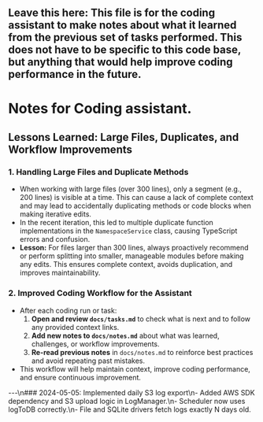Leave this here: This file is for the coding assistant to make notes about what it learned from the previous set of tasks performed. This does not have to be specific to this code base, but anything that would help improve coding performance in the future.
---
# Notes for Coding assistant.

## Lessons Learned: Large Files, Duplicates, and Workflow Improvements

### 1. Handling Large Files and Duplicate Methods
- When working with large files (over 300 lines), only a segment (e.g., 200 lines) is visible at a time. This can cause a lack of complete context and may lead to accidentally duplicating methods or code blocks when making iterative edits.
- In the recent iteration, this led to multiple duplicate function implementations in the `NamespaceService` class, causing TypeScript errors and confusion.
- **Lesson:** For files larger than 300 lines, always proactively recommend or perform splitting into smaller, manageable modules before making any edits. This ensures complete context, avoids duplication, and improves maintainability.

### 2. Improved Coding Workflow for the Assistant
- After each coding run or task:
  1. **Open and review `docs/tasks.md`** to check what is next and to follow any provided context links.
  2. **Add new notes to `docs/notes.md`** about what was learned, challenges, or workflow improvements.
  3. **Re-read previous notes** in `docs/notes.md` to reinforce best practices and avoid repeating past mistakes.
- This workflow will help maintain context, improve coding performance, and ensure continuous improvement.

---\n### 2024-05-05: Implemented daily S3 log export\n- Added AWS SDK dependency and S3 upload logic in LogManager.\n- Scheduler now uses logToDB correctly.\n- File and SQLite drivers fetch logs exactly N days old.
